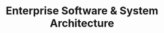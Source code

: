 ---
layout: services
order: 3
title: Enterprise Software & System Architecture
tagline: Building Your Technology Foundation
content: Our experienced architects design comprehensive technology frameworks that align with your business goals. We create scalable, maintainable architectures that support your organization's current needs and future growth.
Keywords:
  - keyword 1
  - keyword 2
  - keyword 3
  - keyword 4
Description: >
  lorem ipsum text....
---